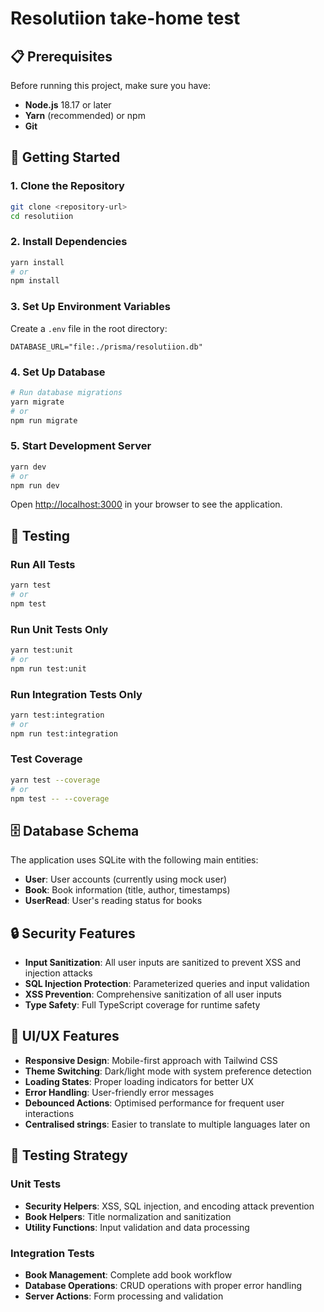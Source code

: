 # Resolutiion take-home test

## 📋 Prerequisites

Before running this project, make sure you have:

- **Node.js** 18.17 or later
- **Yarn** (recommended) or npm
- **Git**

## 🚀 Getting Started

### 1. Clone the Repository

```bash
git clone <repository-url>
cd resolutiion
```

### 2. Install Dependencies

```bash
yarn install
# or
npm install
```

### 3. Set Up Environment Variables

Create a `.env` file in the root directory:

```env
DATABASE_URL="file:./prisma/resolutiion.db"
```

### 4. Set Up Database

```bash
# Run database migrations
yarn migrate
# or
npm run migrate
```

### 5. Start Development Server

```bash
yarn dev
# or
npm run dev
```

Open [http://localhost:3000](http://localhost:3000) in your browser to see the application.

## 🧪 Testing

### Run All Tests

```bash
yarn test
# or
npm test
```

### Run Unit Tests Only

```bash
yarn test:unit
# or
npm run test:unit
```

### Run Integration Tests Only

```bash
yarn test:integration
# or
npm run test:integration
```

### Test Coverage

```bash
yarn test --coverage
# or
npm test -- --coverage
```

## 🗄️ Database Schema

The application uses SQLite with the following main entities:

- **User**: User accounts (currently using mock user)
- **Book**: Book information (title, author, timestamps)
- **UserRead**: User's reading status for books

## 🔒 Security Features

- **Input Sanitization**: All user inputs are sanitized to prevent XSS and injection attacks
- **SQL Injection Protection**: Parameterized queries and input validation
- **XSS Prevention**: Comprehensive sanitization of all user inputs
- **Type Safety**: Full TypeScript coverage for runtime safety

## 🎨 UI/UX Features

- **Responsive Design**: Mobile-first approach with Tailwind CSS
- **Theme Switching**: Dark/light mode with system preference detection
- **Loading States**: Proper loading indicators for better UX
- **Error Handling**: User-friendly error messages
- **Debounced Actions**: Optimised performance for frequent user interactions
- **Centralised strings**: Easier to translate to multiple languages later on

## 🧪 Testing Strategy

### Unit Tests
- **Security Helpers**: XSS, SQL injection, and encoding attack prevention
- **Book Helpers**: Title normalization and sanitization
- **Utility Functions**: Input validation and data processing

### Integration Tests
- **Book Management**: Complete add book workflow
- **Database Operations**: CRUD operations with proper error handling
- **Server Actions**: Form processing and validation